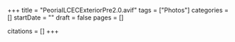 +++
title = "PeoriaILCECExteriorPre2.0.avif"
tags = ["Photos"]
categories = []
startDate = ""
draft = false
pages = []

citations = []
+++

